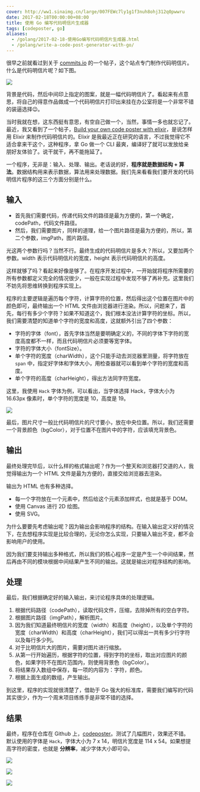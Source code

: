 ```yaml
---
cover: http://ww1.sinaimg.cn/large/007FEWc7ly1g1f3nuh8ohj312q0pwwru
date: 2017-02-18T00:00:00+08:00
title: 使用 Go 编写代码明信片生成器
tags: [codeposter, go]
aliases:
  - /golang/2017-02-18-使用Go编写代码明信片生成器.html
  - /golang/write-a-code-post-generator-with-go/
---
```

很早之前就看过到关于 [commits.io](http://commits.io) 的一个帖子，这个站点专门制作代码明信片。什么是代码明信片呢？如下图。

![](http://ww1.sinaimg.cn/large/007FEWc7ly1g1f3o6zdtwj30sj0ee45m)

<!--more-->

背景是代码，然后中间印上指定的图案，就是一幅代码明信片了。看起来有点意思，将自己的得意作品做成一个代码明信片打印出来挂在办公室将是一个非常不错的装逼选择😉。

当时我就在想，这东西挺有意思，有空自己做一个，当然，事情一多也就忘记了。最近，我又看到了一个帖子，[Build your own code poster with elixir](http://www.east5th.co/blog/2017/02/13/build-your-own-code-poster-with-elixir/)，是说怎样用 Elixir 来制作代码明信片的。Elixir 是我最近正在研究的语言，不过我觉得它不适合拿来干这个，这种程序，拿 Go 做一个 CLI 最爽，编译好了就可以发放给亲朋好友体验了。说干就干，再不能拖延了。

一个程序，无非是：输入、处理、输出。老话说的好，**程序就是数据结构 + 算法**。数据结构用来表示数据，算法用来处理数据。我们先来看看我们要开发的代码明信片程序的这三个方面分别是什么。

## 输入

- 首先我们需要代码，传递代码文件的路径是最为方便的，第一个确定，codePath，代码文件路径。
- 然后，我们需要图片，同样的道理，给一个图片路径是最为方便的，所以，第二个参数，imgPath，图片路径。

光这两个参数行吗？当然不行。最终生成的代码明信片是多大？所以，又要加两个参数。width 表示代码明信片的宽度，height 表示代码明信片的高度。

这样就够了吗？看起来好像是够了。在程序开发过程中，一开始就将程序所需要的所有参数都定义完全的情况很少，一般在实现过程中发现不够了再补充。这里我们不妨先将思维转换到程序实现上。

程序的主要逻辑是遍历每个字符，计算字符的位置，然后得出这个位置在图片中的颜色即可，最终输出一个 HTML 文件由浏览器进行渲染。所以，问题来了，首先，每行有多少个字符？如果不知道这个，我们根本没法计算字符的坐标。所以，我们需要清楚的知道单个字符的宽度和高度，这就额外引出了四个参数：

- 字符的字体（font），首先字体当然是要明确定义的，不同的字体下字符的宽度高度都不一样，而且代码明信片必须要等宽字体。
- 字符的字体大小（fontSize）。
- 单个字符的宽度（charWidth），这个只能手动去浏览器里测量，将字符放在 `span` 中，指定好字体和字体大小，用检查器就可以看到单个字符的宽度和高度。
- 单个字符的高度（charHeight），得出方法同字符宽度。

这里，我使用 `Hack` 字体为例，可以看出，当字体选择 Hack，字体大小为 16.63px 像素时，单个字符的宽度是 10，高度是 19。

![](http://ww1.sinaimg.cn/large/007FEWc7ly1g1f3oef7bsj30mn0fgab6)

最后，图片尺寸一般比代码明信片的尺寸要小，放在中央位置。所以，我们还需要一个背景颜色（bgColor），对于位置不在图片中的字符，应该填充背景色。

## 输出

最终处理完毕后，以什么样的格式输出呢？作为一个整天和浏览器打交道的人，我觉得输出为一个 HTML 文件是最为方便的，直接交给浏览器去渲染。

输出为 HTML 也有多种选择。

- 每一个字符放在一个元素中，然后给这个元素添加样式，也就是基于 DOM。
- 使用 Canvas 进行 2D 绘图。
- 使用 SVG。

为什么要要先考虑输出呢？因为输出会影响程序的结构。在输入输出定义好的情况下，在去想程序实现是比较合理的，无论你怎么实现，只要输入输出不变，都不会影响用户的使用。

因为我们要支持输出多种格式，所以我们的核心程序一定是产生一个中间结果，然后再由不同的模块根据中间结果产生不同的输出。这就是输出对程序结构的影响。

## 处理

最后，我们根据确定好的输入输出，来讨论程序具体的处理逻辑。

1. 根据代码路径（codePath），读取代码文件，压缩，去除掉所有的空白字符。
2. 根据图片路径（imgPath），解析图片。
3. 因为我们知道最终明信片的宽度（width）和高度（height），以及单个字符的宽度（charWidth）和高度（charHeight），我们可以得出一共有多少行字符以及每行多少列。
4. 对于比明信片大的图片，需要对图片进行缩放。
5. 从第一行开始遍历，根据字符的位置，得到字符的坐标，取出对应图片的颜色，如果字符不在图片范围内，则使用背景色（bgColor）。
6. 将结果存入数组中保存，每一项的内容为：字符，颜色。
7. 根据上面生成的数组，产生输出。

到这里，程序的实现就很清楚了，借助于 Go 强大的标准库，需要我们编写的代码其实很少，作为一个周末项目练练手是非常不错的选择。

## 结果

最终，程序在仓库在 Github 上，[codeposter](http://github.com/fate-lovely/codeposter)。测试了几幅图片，效果还不错。默认使用的字体是 `Hack`，字体大小为 7 x 14，明信片宽度是 114 x 54。如果想提高字符的密度，也就是 **分辨率**，减少字体大小即可😜。

![](http://ww1.sinaimg.cn/large/007FEWc7ly1g1f3oqy7ldj30m80l4n55)

![](http://ww1.sinaimg.cn/large/007FEWc7ly1g1f3ox5d2gj30m70l37ce)

![](http://ww1.sinaimg.cn/large/007FEWc7ly1g1f3p3nf61j30m70l3wmc)

